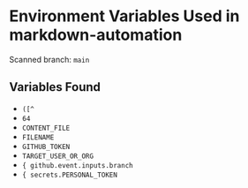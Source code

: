 # Environment Variables Used in markdown-automation

Scanned branch: `main`

## Variables Found
- `([^`
- `64`
- `CONTENT_FILE`
- `FILENAME`
- `GITHUB_TOKEN`
- `TARGET_USER_OR_ORG`
- `{ github.event.inputs.branch`
- `{ secrets.PERSONAL_TOKEN`